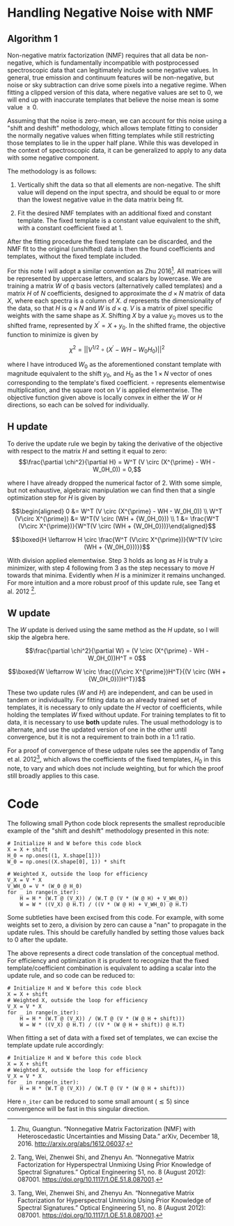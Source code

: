 # Handling Negative Noise with NMF
## Algorithm 1

Non-negative matrix factorization (NMF) requires that all data be non-negative, which is fundamentally incompatible with postprocessed spectroscopic data that can legitimately include some negative values. In general, true emission and continuum features will be non-negative, but noise or sky subtraction can drive some pixels into a negative regime. When fitting a clipped version of this data, where negative values are set to 0, we will end up with inaccurate templates that believe the noise mean is some value $\geq 0$.

Assuming that the noise is zero-mean, we can account for this noise using a \"shift and deshift\" methodology, which allows template fitting to consider the normally negative values when fitting templates while still restricting those templates to lie in the upper half plane. While this was developed in the context of spectroscopic data, it can be generalized to apply to any data with some negative component.

The methodology is as follows:

1.  Vertically shift the data so that all elements are non-negative. The shift value will depend on the input spectra, and should be equal to or more than the lowest negative value in the data matrix being fit.

2.  Fit the desired NMF templates with an additional fixed and constant template. The fixed template is a constant value equivalent to the shift, with a constant coefficient fixed at 1.

After the fitting procedure the fixed template can be discarded, and the NMF fit to the original (unshifted) data is then the found coefficients and templates, without the fixed template included.

For this note I will adopt a similar convention as Zhu 2016[^1]. All matrices will be represented by uppercase letters, and scalars by lowercase. We are training a matrix $W$ of $q$ basis vectors (alternatively called templates) and a matrix $H$ of $N$ coefficients, designed to approximate the $d \times N$ matrix of data $X$, where each spectra is a column of $X$. $d$ represents the dimensionality of the data, so that $H$ is $q\times N$ and $W$ is $d \times q$. $V$ is a matrix of pixel specific weights with the same shape as $X$. Shifting $X$ by a value $y_0$ moves us to the shifted frame, represented by $X^{\prime} = X + y_0$. In the shifted frame, the objective function to minimize is given by

$$ \chi^2 = ||V^{1/2} \circ (X^{\prime} - WH - W_0H_0) ||^2$$

where I have introduced $W_0$ as the aforementioned constant template with magnitude equivalent to the shift $y_0$, and $H_0$ as the $1\times N$ vector of ones corresponding to the template's fixed coefficient. $\circ$ represents elementwise multiplication, and the square root on $V$ is applied elementwise. The objective function given above is locally convex in either the $W$ or $H$ directions, so each can be solved for individually.

## H update

To derive the update rule we begin by taking the derivative of the objective with respect to the matrix $H$ and setting it equal to zero:
$$\frac{\partial \chi^2}{\partial H} = W^T (V \circ (X^{\prime} - WH - W_0H_0)) = 0,$$

where I have already dropped the numerical factor of $2$. With some simple, but not exhaustive, algebraic manipulation we can find then that a single optimization step for $H$ is given by

$$\begin{aligned}
0 &= W^T (V \circ (X^{\prime} - WH - W_0H_0)) \\
W^T (V\circ X^{\prime}) &= W^T(V \circ (WH + {W_0H_0})) \\
1 &= \frac{W^T (V\circ X^{\prime})}{W^T(V \circ (WH + {W_0H_0}))}\end{aligned}$$

$$\boxed{H \leftarrow H \circ \frac{W^T (V\circ X^{\prime})}{W^T(V \circ (WH + {W_0H_0}))}}$$

With division applied elementwise. Step 3 holds as long as $H$ is truly a minimizer, with step 4 following from 3 as the step necessary to move $H$ towards that minima. Evidently when $H$ is a minimizer it remains unchanged. For more intuition and a more robust proof of this update rule, see Tang et al. 2012 [^2].

## W update

The $W$ update is derived using the same method as the $H$ update, so I will skip the algebra here.

$$\frac{\partial \chi^2}{\partial W} = (V \circ (X^{\prime} - WH - W_0H_0))H^T = 0$$

$$\boxed{W \leftarrow W \circ \frac{(V\circ X^{\prime})H^T}{(V \circ (WH + {W_0H_0}))H^T}}$$

These two update rules ($W$ and $H$) are independent, and can be used in tandem or individuallty. For fitting data to an already trained set of templates, it is necessary to only update the $H$ vector of coefficients, while holding the templates $W$ fixed without update. For training templates to fit to data, it is necessary to use **both** update rules. The usual methodology is to alternate, and use the updated version of one in the other until convergence, but it is not a requirement to train both in a 1:1 ratio.

For a proof of convergence of these udpate rules see the appendix of Tang et al. 2012[^2], which allows the coefficients of the fixed templates, $H_0$ in this note, to vary and which does not include weighting, but for which the proof still broadly applies to this case.

# Code

The following small Python code block represents the smallest reproducible example of the \"shift and deshift\" methodology presented in this note:

    # Initialize H and W before this code block
    X = X + shift
    H_0 = np.ones((1, X.shape[1]))
    W_0 = np.ones((X.shape[0], 1)) * shift

    # Weighted X, outside the loop for efficiency
    V_X = V * X
    V_WH_0 = V * (W_0 @ H_0)
    for _ in range(n_iter):
        H = H * (W.T @ (V_X)) / (W.T @ (V * (W @ H) + V_WH_0))
        W = W * ((V_X) @ H.T) / ((V * (W @ H) + V_WH_0) @ H.T)

Some subtleties have been excised from this code. For example, with some weights set to zero, a division by zero can cause a \"nan\" to propagate in the update rules. This should be carefully handled by setting those values back to 0 after the update.

The above represents a direct code translation of the conceptual method. For efficiency and optimization it is prudent to recognize that the fixed template/coefficient combination is equivalent to adding a scalar into the update rule, and so code can be reduced to:

    # Initialize H and W before this code block
    X = X + shift
    # Weighted X, outside the loop for efficiency
    V_X = V * X
    for _ in range(n_iter):
        H = H * (W.T @ (V_X)) / (W.T @ (V * (W @ H + shift)))
        W = W * ((V_X) @ H.T) / ((V * (W @ H + shift)) @ H.T)

When fitting a set of data with a fixed set of templates, we can excise the template update rule accordingly:

    # Initialize H and W before this code block
    X = X + shift
    # Weighted X, outside the loop for efficiency
    V_X = V * X
    for _ in range(n_iter):
        H = H * (W.T @ (V_X)) / (W.T @ (V * (W @ H + shift)))

Here `n_iter` can be reduced to some small amount ($\lesssim 5$) since convergence will be fast in this singular direction.

[^1]: Zhu, Guangtun. “Nonnegative Matrix Factorization (NMF) with Heteroscedastic Uncertainties and Missing Data.” arXiv, December 18, 2016. http://arxiv.org/abs/1612.06037.

[^2]: Tang, Wei, Zhenwei Shi, and Zhenyu An. “Nonnegative Matrix Factorization for Hyperspectral Unmixing Using Prior Knowledge of Spectral Signatures.” Optical Engineering 51, no. 8 (August 2012): 087001. https://doi.org/10.1117/1.OE.51.8.087001.